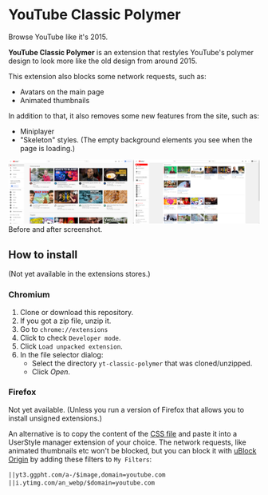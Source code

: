 # YouTube Classic Polymer
Browse YouTube like it's 2015.

**YouTube Classic Polymer** is an extension that restyles YouTube's polymer design to look more like the old design from around 2015.

This extension also blocks some network requests, such as: 
- Avatars on the main page
- Animated thumbnails

In addition to that, it also removes some new features from the site, such as:
- Miniplayer
- "Skeleton" styles. (The empty background elements you see when the page is loading.)

![Before and After](yt-screen.png?raw=true)
Before and after screenshot.

## How to install
(Not yet available in the extensions stores.)

### Chromium
1. Clone or download this repository.
2. If you got a zip file, unzip it.
3. Go to `chrome://extensions`
4. Click to check `Developer mode`.
5. Click `Load unpacked extension`.
6. In the file selector dialog:
    - Select the directory `yt-classic-polymer` that was cloned/unzipped.
    - Click *Open*.

### Firefox
Not yet available. (Unless you run a version of Firefox that allows you to install unsigned extensions.)

An alternative is to copy the content of the [CSS file](https://github.com/lassekongo83/yt-classic-polymer/blob/master/src/inject/inject.min.css) and paste it into a UserStyle manager extension of your choice.
The network requests, like animated thumbnails etc won't be blocked, but you can block it with [uBlock Origin](https://github.com/gorhill/uBlock) by adding these filters to `My Filters`: 
```
||yt3.ggpht.com/a-/$image,domain=youtube.com
||i.ytimg.com/an_webp/$domain=youtube.com
```